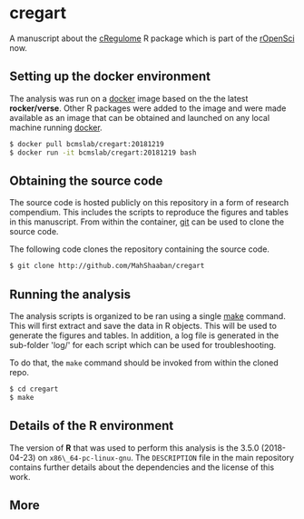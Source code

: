 # cregart

A manuscript about the [cRegulome](http://github.com/ropensci/cRegulome) R package which is part of the [rOpenSci](https://ropensci.org) now.

## Setting up the docker environment

The analysis was run on a [docker](https://hub.docker.com/r/bcmslab/cregart/) image based on the the latest **rocker/verse**. Other R packages were added to the image and were made available as an image that can be obtained and launched on any local machine running [docker](https://hub.docker.com/r/bcmslab/cregart/).

```bash
$ docker pull bcmslab/cregart:20181219
$ docker run -it bcmslab/cregart:20181219 bash
```

## Obtaining the source code

The source code is hosted publicly on this repository in a form of research compendium. This includes the scripts to reproduce the figures and tables in this manuscript. From within the container, [git](https://git-scm.com) can be used to clone the source code.

The following code clones the repository containing the source code.

```bash
$ git clone http://github.com/MahShaaban/cregart
```

## Running the analysis

The analysis scripts is organized to be ran using a single [make](https://www.gnu.org/software/make/) command. This will first extract and save the data in R objects. This will be used to generate the figures and tables. In addition, a log file is generated in the sub-folder 'log/' for each script which can be used for troubleshooting.

To do that, the `make` command should be invoked from within the cloned repo.

```bash
$ cd cregart
$ make
```

## Details of the R environment
The version of **R** that was used to perform this analysis is the 3.5.0 (2018-04-23) on `x86\_64-pc-linux-gnu`. The `DESCRIPTION` file in the main repository contains further details about the dependencies and the license of this work.

## More

